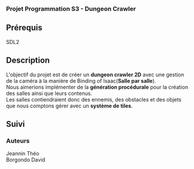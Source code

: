 ### Projet Programmation S3 - Dungeon Crawler 
## Prérequis
SDL2

## Description
L'objectif du projet est de créer un **dungeon crawler 2D** avec une gestion de la caméra à la manière de Binding of Isaac(**Salle par salle**).  
Nous aimerions implémenter de la **génération procédurale** pour la création des salles ainsi que leurs contenus.  
Les salles contiendraient donc des ennemis, des obstacles et des objets que nous comptons gérer avec un **système de tiles**.  
## Suivi

### Auteurs
Jeannin Théo  
Borgondo David
